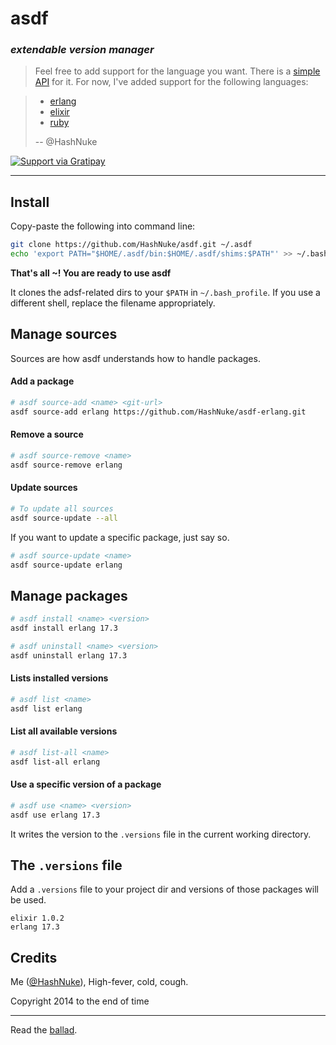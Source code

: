 # asdf
### _extendable version manager_

> Feel free to add support for the language you want. There is a [simple API](https://github.com/HashNuke/asdf/blob/master/docs/creating-package-sources.md) for it. For now, I've added support for the following languages:

> * [erlang](https://github.com/HashNuke/asdf-erlang)
> * [elixir](https://github.com/HashNuke/asdf-elixir)
> * [ruby](#TODO)
>
> -- @HashNuke

[![Support via Gratipay](https://cdn.rawgit.com/gratipay/gratipay-badge/2.3.0/dist/gratipay.png)](https://gratipay.com/HashNuke/)

---

## Install

Copy-paste the following into command line:

```bash
git clone https://github.com/HashNuke/asdf.git ~/.asdf
echo 'export PATH="$HOME/.asdf/bin:$HOME/.asdf/shims:$PATH"' >> ~/.bash_profile
```

**That's all ~! You are ready to use asdf**

It clones the adsf-related dirs to your `$PATH` in `~/.bash_profile`. If you use a different shell, replace the filename appropriately.


## Manage sources

Sources are how asdf understands how to handle packages.


#### Add a package

```bash
# asdf source-add <name> <git-url>
asdf source-add erlang https://github.com/HashNuke/asdf-erlang.git
```

#### Remove a source

```bash
# asdf source-remove <name>
asdf source-remove erlang
```


#### Update sources

```bash
# To update all sources
asdf source-update --all
```

If you want to update a specific package, just say so.

```bash
# asdf source-update <name>
asdf source-update erlang
```

## Manage packages

```bash
# asdf install <name> <version>
asdf install erlang 17.3

# asdf uninstall <name> <version>
asdf uninstall erlang 17.3
```

#### Lists installed versions

```bash
# asdf list <name>
asdf list erlang
```

#### List all available versions

```bash
# asdf list-all <name>
asdf list-all erlang
```

#### Use a specific version of a package

```bash
# asdf use <name> <version>
asdf use erlang 17.3
```

It writes the version to the `.versions` file in the current working directory.


## The `.versions` file

Add a `.versions` file to your project dir and versions of those packages will be used.

```
elixir 1.0.2
erlang 17.3
```

## Credits

Me ([@HashNuke](http://github.com/HashNuke)), High-fever, cold, cough.

Copyright 2014 to the end of time

-------

Read the [ballad](https://github.com/HashNuke/asdf/blob/master/ballad-of-asdf.md).
